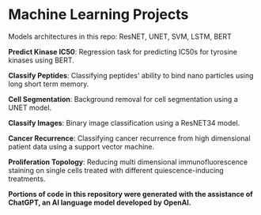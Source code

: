 # Machine Learning Projects
Models architectures in this repo: ResNET, UNET, SVM, LSTM, BERT

**Predict Kinase IC50**:
  Regression task for predicting IC50s for tyrosine kinases using BERT.

**Classify Peptides**:
  Classifying peptides' ability to bind nano particles using long short term memory.
  
**Cell Segmentation**:
  Background removal for cell segmentation using a UNET model.

**Classify Images**:
  Binary image classification using a ResNET34 model.

**Cancer Recurrence**:
  Classifying cancer recurrence from high dimensional patient data using a support vector machine.
  
**Proliferation Topology**:
  Reducing multi dimensional immunofluorescence staining on single cells treated with different quiescence-inducing treatments.
  
**Portions of code in this repository were generated with the assistance of ChatGPT, an AI language model developed by OpenAI.**
